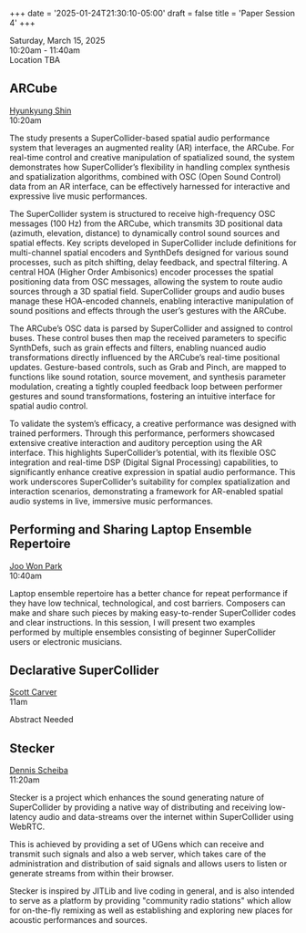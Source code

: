 
+++
date = '2025-01-24T21:30:10-05:00'
draft = false
title = 'Paper Session 4'
+++

Saturday, March 15, 2025  
10:20am - 11:40am  
Location TBA

## ARCube

[Hyunkyung Shin](/bios/#hyunkyung-shin)  
10:20am

The study presents a SuperCollider-based spatial audio performance system that leverages an augmented reality (AR) interface, the ARCube. For real-time control and creative manipulation of spatialized sound, the system demonstrates how SuperCollider’s flexibility in handling complex synthesis and spatialization algorithms, combined with OSC (Open Sound Control) data from an AR interface, can be effectively harnessed for interactive and expressive live music performances.

The SuperCollider system is structured to receive high-frequency OSC messages (100 Hz) from the ARCube, which transmits 3D positional data (azimuth, elevation, distance) to dynamically control sound sources and spatial effects. Key scripts developed in SuperCollider include definitions for multi-channel spatial encoders and SynthDefs designed for various sound processes, such as pitch shifting, delay feedback, and spectral filtering. A central HOA (Higher Order Ambisonics) encoder processes the spatial positioning data from OSC messages, allowing the system to route audio sources through a 3D spatial field. SuperCollider groups and audio buses manage these HOA-encoded channels, enabling interactive manipulation of sound positions and effects through the user’s gestures with the ARCube.

The ARCube’s OSC data is parsed by SuperCollider and assigned to control buses. These control buses then map the received parameters to specific SynthDefs, such as grain effects and filters, enabling nuanced audio transformations directly influenced by the ARCube’s real-time positional updates. Gesture-based controls, such as Grab and Pinch, are mapped to functions like sound rotation, source movement, and synthesis parameter modulation, creating a tightly coupled feedback loop between performer gestures and sound transformations, fostering an intuitive interface for spatial audio control.

To validate the system’s efficacy, a creative performance was designed with trained performers. Through this performance, performers showcased extensive creative interaction and auditory perception using the AR interface. This highlights SuperCollider’s potential, with its flexible OSC integration and real-time DSP (Digital Signal Processing) capabilities, to significantly enhance creative expression in spatial audio performance. This work underscores SuperCollider’s suitability for complex spatialization and interaction scenarios, demonstrating a framework for AR-enabled spatial audio systems in live, immersive music performances.

## Performing and Sharing Laptop Ensemble Repertoire

[Joo Won Park](/bios/#joo-won-park)  
10:40am

Laptop ensemble repertoire has a better chance for repeat performance if they have low technical, technological, and cost barriers. Composers can make and share such pieces by making easy-to-render SuperCollider codes and clear instructions. In this session, I will present two examples performed by multiple ensembles consisting of beginner SuperCollider users or electronic musicians.

## Declarative SuperCollider

[Scott Carver](/bios/#scott-carver)  
11am

Abstract Needed

## Stecker

[Dennis Scheiba](/bios/#dennis-scheiba)  
11:20am

Stecker is a project which enhances the sound generating nature of SuperCollider by providing a native way of distributing and receiving low-latency audio and data-streams over the internet within SuperCollider using WebRTC.

This is achieved by providing a set of  UGens which can receive and transmit such signals and also a web server, which takes care of the administration and distribution of said signals and allows users to listen or generate streams from within their browser.

Stecker is inspired by JITLib and live coding in general, and is also intended to serve as a platform by providing "community radio stations" which allow for on-the-fly remixing as well as establishing and exploring new places for acoustic performances and sources.

